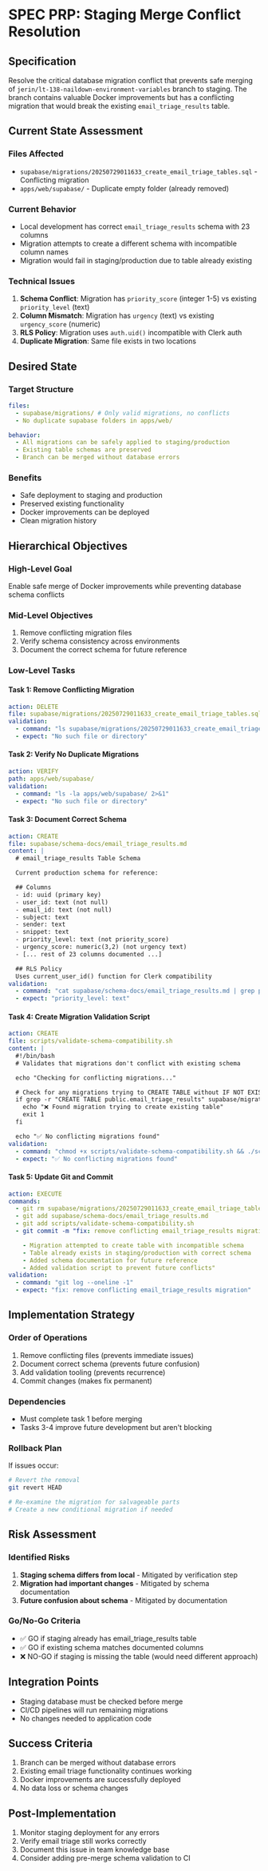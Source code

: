 # SPEC PRP: Staging Merge Conflict Resolution

## Specification

Resolve the critical database migration conflict that prevents safe merging of `jerin/lt-138-naildown-environment-variables` branch to staging. The branch contains valuable Docker improvements but has a conflicting migration that would break the existing `email_triage_results` table.

## Current State Assessment

### Files Affected

- `supabase/migrations/20250729011633_create_email_triage_tables.sql` - Conflicting migration
- `apps/web/supabase/` - Duplicate empty folder (already removed)

### Current Behavior

- Local development has correct `email_triage_results` schema with 23 columns
- Migration attempts to create a different schema with incompatible column names
- Migration would fail in staging/production due to table already existing

### Technical Issues

1. **Schema Conflict**: Migration has `priority_score` (integer 1-5) vs existing `priority_level` (text)
2. **Column Mismatch**: Migration has `urgency` (text) vs existing `urgency_score` (numeric)
3. **RLS Policy**: Migration uses `auth.uid()` incompatible with Clerk auth
4. **Duplicate Migration**: Same file exists in two locations

## Desired State

### Target Structure

```yaml
files:
  - supabase/migrations/ # Only valid migrations, no conflicts
  - No duplicate supabase folders in apps/web/

behavior:
  - All migrations can be safely applied to staging/production
  - Existing table schemas are preserved
  - Branch can be merged without database errors
```

### Benefits

- Safe deployment to staging and production
- Preserved existing functionality
- Docker improvements can be deployed
- Clean migration history

## Hierarchical Objectives

### High-Level Goal

Enable safe merge of Docker improvements while preventing database schema conflicts

### Mid-Level Objectives

1. Remove conflicting migration files
2. Verify schema consistency across environments
3. Document the correct schema for future reference

### Low-Level Tasks

#### Task 1: Remove Conflicting Migration

```yaml
action: DELETE
file: supabase/migrations/20250729011633_create_email_triage_tables.sql
validation:
  - command: "ls supabase/migrations/20250729011633_create_email_triage_tables.sql"
  - expect: "No such file or directory"
```

#### Task 2: Verify No Duplicate Migrations

```yaml
action: VERIFY
path: apps/web/supabase/
validation:
  - command: "ls -la apps/web/supabase/ 2>&1"
  - expect: "No such file or directory"
```

#### Task 3: Document Correct Schema

```yaml
action: CREATE
file: supabase/schema-docs/email_triage_results.md
content: |
  # email_triage_results Table Schema

  Current production schema for reference:

  ## Columns
  - id: uuid (primary key)
  - user_id: text (not null)
  - email_id: text (not null)
  - subject: text
  - sender: text
  - snippet: text
  - priority_level: text (not priority_score)
  - urgency_score: numeric(3,2) (not urgency text)
  - [... rest of 23 columns documented ...]

  ## RLS Policy
  Uses current_user_id() function for Clerk compatibility
validation:
  - command: "cat supabase/schema-docs/email_triage_results.md | grep priority_level"
  - expect: "priority_level: text"
```

#### Task 4: Create Migration Validation Script

```yaml
action: CREATE
file: scripts/validate-schema-compatibility.sh
content: |
  #!/bin/bash
  # Validates that migrations don't conflict with existing schema

  echo "Checking for conflicting migrations..."

  # Check for any migrations trying to CREATE TABLE without IF NOT EXISTS
  if grep -r "CREATE TABLE public.email_triage_results" supabase/migrations/ | grep -v "IF NOT EXISTS"; then
    echo "❌ Found migration trying to create existing table"
    exit 1
  fi

  echo "✅ No conflicting migrations found"
validation:
  - command: "chmod +x scripts/validate-schema-compatibility.sh && ./scripts/validate-schema-compatibility.sh"
  - expect: "✅ No conflicting migrations found"
```

#### Task 5: Update Git and Commit

```yaml
action: EXECUTE
commands:
  - git rm supabase/migrations/20250729011633_create_email_triage_tables.sql
  - git add supabase/schema-docs/email_triage_results.md
  - git add scripts/validate-schema-compatibility.sh
  - git commit -m "fix: remove conflicting email_triage_results migration

    - Migration attempted to create table with incompatible schema
    - Table already exists in staging/production with correct schema
    - Added schema documentation for future reference
    - Added validation script to prevent future conflicts"
validation:
  - command: "git log --oneline -1"
  - expect: "fix: remove conflicting email_triage_results migration"
```

## Implementation Strategy

### Order of Operations

1. Remove conflicting files (prevents immediate issues)
2. Document correct schema (prevents future confusion)
3. Add validation tooling (prevents recurrence)
4. Commit changes (makes fix permanent)

### Dependencies

- Must complete task 1 before merging
- Tasks 3-4 improve future development but aren't blocking

### Rollback Plan

If issues occur:

```bash
# Revert the removal
git revert HEAD

# Re-examine the migration for salvageable parts
# Create a new conditional migration if needed
```

## Risk Assessment

### Identified Risks

1. **Staging schema differs from local** - Mitigated by verification step
2. **Migration had important changes** - Mitigated by schema documentation
3. **Future confusion about schema** - Mitigated by documentation

### Go/No-Go Criteria

- ✅ GO if staging already has email_triage_results table
- ✅ GO if existing schema matches documented columns
- ❌ NO-GO if staging is missing the table (would need different approach)

## Integration Points

- Staging database must be checked before merge
- CI/CD pipelines will run remaining migrations
- No changes needed to application code

## Success Criteria

1. Branch can be merged without database errors
2. Existing email triage functionality continues working
3. Docker improvements are successfully deployed
4. No data loss or schema changes

## Post-Implementation

1. Monitor staging deployment for any errors
2. Verify email triage still works correctly
3. Document this issue in team knowledge base
4. Consider adding pre-merge schema validation to CI
